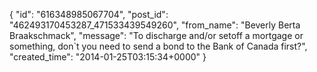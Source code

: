  {
   "id": "616348985067704",
   "post_id": "462493170453287_471533439549260",
   "from_name": "Beverly Berta Braakschmack",
   "message": "To discharge and/or setoff a mortgage or something, don`t you need to send a bond to the Bank of Canada first?",
   "created_time": "2014-01-25T03:15:34+0000"
 }
